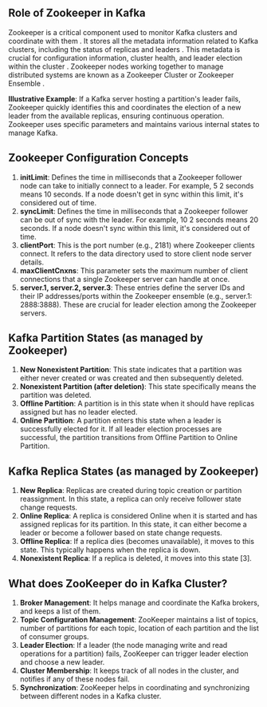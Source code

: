 ## **Role of Zookeeper in Kafka**

Zookeeper is a critical component used to monitor Kafka clusters and coordinate with them .
It stores all the metadata information related to Kafka clusters, including the status of replicas and leaders .
This metadata is crucial for configuration information, cluster health, and leader election within the cluster .
Zookeeper nodes working together to manage distributed systems are known as a Zookeeper Cluster or Zookeeper Ensemble .

**Illustrative Example**: If a Kafka server hosting a partition's leader fails, Zookeeper quickly identifies this and coordinates the election of a new leader from the available replicas, ensuring continuous operation.
Zookeeper uses specific parameters and maintains various internal states to manage Kafka.

## **Zookeeper Configuration Concepts**

1. **initLimit**: Defines the time in milliseconds that a Zookeeper follower node can take to initially connect to a leader. For example, 5  2 seconds means 10 seconds. If a node doesn't get in sync within this limit, it's considered out of time.
2. **syncLimit**: Defines the time in milliseconds that a Zookeeper follower can be out of sync with the leader. For example, 10  2 seconds means 20 seconds. If a node doesn't sync within this limit, it's considered out of time.
3. **clientPort**: This is the port number (e.g., 2181) where Zookeeper clients connect. It refers to the data directory used to store client node server details.
4. **maxClientCnxns**: This parameter sets the maximum number of client connections that a single Zookeeper server can handle at once.
5. **server.1, server.2, server.3**: These entries define the server IDs and their IP addresses/ports within the Zookeeper ensemble (e.g., server.1: 2888:3888). These are crucial for leader election among the Zookeeper servers.

## **Kafka Partition States (as managed by Zookeeper)**

1. **New Nonexistent Partition**: This state indicates that a partition was either never created or was created and then subsequently deleted.
2. **Nonexistent Partition (after deletion)**: This state specifically means the partition was deleted.
3. **Offline Partition**: A partition is in this state when it should have replicas assigned but has no leader elected.
4. **Online Partition**: A partition enters this state when a leader is successfully elected for it. If all leader election processes are successful, the partition transitions from Offline Partition to Online Partition.

## **Kafka Replica States (as managed by Zookeeper)**

1. **New Replica**: Replicas are created during topic creation or partition reassignment. In this state, a replica can only receive follower state change requests.
2. **Online Replica**: A replica is considered Online when it is started and has assigned replicas for its partition. In this state, it can either become a leader or become a follower based on state change requests.
3. **Offline Replica**: If a replica dies (becomes unavailable), it moves to this state. This typically happens when the replica is down.
4. **Nonexistent Replica**: If a replica is deleted, it moves into this state [3].

## **What does ZooKeeper do in Kafka Cluster?**

1. **Broker Management**: It helps manage and coordinate the Kafka brokers, and keeps a list of them.
2. **Topic Configuration Management**: ZooKeeper maintains a list of topics, number of partitions for each topic, location of each partition and the list of consumer groups.
3. **Leader Election**: If a leader (the node managing write and read operations for a partition) fails, ZooKeeper can trigger leader election and choose a new leader.
4. **Cluster Membership**: It keeps track of all nodes in the cluster, and notifies if any of these nodes fail.
5. **Synchronization**: ZooKeeper helps in coordinating and synchronizing between different nodes in a Kafka cluster.
